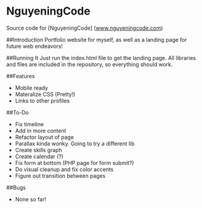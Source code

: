 # NguyeningCode
Source code for [NguyeningCode] (www.nguyeningcode.com)

##Introduction
Portfolio website for myself, as well as a landing page for future web endeavors!

##Running It
Just run the index.html file to get the landing page. All libraries and files are included in the repository, so everything should work.

##Features
- Mobile ready
- Materalize CSS (Pretty!)
- Links to other profiles

##To-Do
- Fix timeline
- Add in more content
- Refactor layout of page
- Parallax kinda wonky. Going to try a different lib
- Create skills graph
- Create calendar (?)
- Fix form at bottom (PHP page for form submit?)
- Do visual cleanup and fix color accents
- Figure out transition between pages

##Bugs
- None so far!
